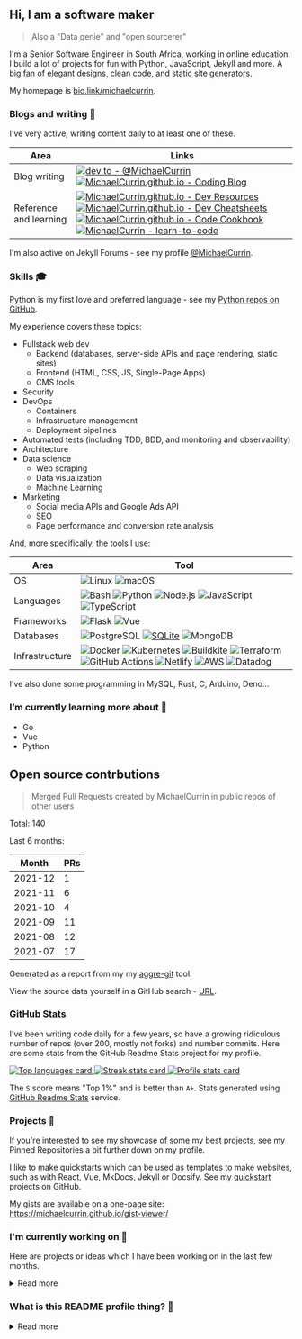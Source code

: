 ## Hi, I am a software maker
> Also a "Data genie" and "open sourcerer"

I'm a Senior Software Engineer in South Africa, working in online education. I build a lot of projects for fun with Python, JavaScript, Jekyll and more. A big fan of elegant designs, clean code, and static site generators.

My homepage is [bio.link/michaelcurrin](https://bio.link/michaelcurrin).


### Blogs and writing 📜 

I've very active, writing content daily to at least one of these.

Area | Links
---  | ---
Blog writing | [![dev.to - @MichaelCurrin](https://img.shields.io/static/v1?label=dev.to&message=%40MichaelCurrin&color=2bbc8a&logo=dev.to&logoColor=white)](https://dev.to/michaelcurrin) [![MichaelCurrin.github.io - Coding Blog](https://img.shields.io/badge/MichaelCurrin.github.io-Coding_Blog-2bbc8a)](https://michaelcurrin.github.io/coding-blog/)
Reference and learning | [![MichaelCurrin.github.io - Dev Resources](https://img.shields.io/badge/MichaelCurrin.github.io-Dev_Resources-2bbc8a)](https://michaelcurrin.github.io/dev-resources/) [![MichaelCurrin.github.io - Dev Cheatsheets](https://img.shields.io/badge/MichaelCurrin.github.io-Dev_Cheatsheets-2bbc8a)](https://michaelcurrin.github.io/dev-cheatsheets/) [![MichaelCurrin.github.io - Code Cookbook](https://img.shields.io/badge/MichaelCurrin.github.io-Code_Cookbook-2bbc8a)](https://michaelcurrin.github.io/code-cookbook/) [![MichaelCurrin - learn-to-code](https://img.shields.io/static/v1?label=MichaelCurrin&message=learn-to-code&color=2bbc8a&logo=github)](https://github.com/MichaelCurrin/learn-to-code)

I'm also active on Jekyll Forums - see my profile [@MichaelCurrin](https://talk.jekyllrb.com/u/MichaelCurrin/summary).


### Skills 🎓

Python is my first love and preferred language - see my [Python repos on GitHub](https://github.com/MichaelCurrin?tab=repositories&q=&type=&language=python). 

My experience covers these topics:

- Fullstack web dev
    - Backend (databases, server-side APIs and page rendering, static sites)
    - Frontend (HTML, CSS, JS, Single-Page Apps)
    - CMS tools
- Security
- DevOps
    - Containers
    - Infrastructure management 
    - Deployment pipelines
- Automated tests (including TDD, BDD, and monitoring and observability)
- Architecture 
- Data science
    - Web scraping
    - Data visualization 
    - Machine Learning 
- Marketing
    - Social media APIs and Google Ads API
    - SEO
    - Page performance and conversion rate analysis

And, more specifically, the tools I use:

| Area           | Tool            |
|---             | ---             |
|OS              | ![Linux](https://img.shields.io/badge/OS-Linux-2bbc8a?logo=linux&logoColor=white) ![macOS](https://img.shields.io/badge/OS-macOS-2bbc8a?logo=apple&logoColor=white) |
| Languages      | ![Bash](https://img.shields.io/badge/Code-Bash-2bbc8a?logo=gnu-bash&logoColor=white) ![Python](https://img.shields.io/badge/Code-Python-2bbc8a?logo=python&logoColor=white) ![Node.js](https://img.shields.io/badge/Code-Node.js-2bbc8a?logo=node.js&logoColor=white) ![JavaScript](https://img.shields.io/badge/Code-JavaScript-2bbc8a?logo=javascript&logoColor=white) ![TypeScript](https://img.shields.io/badge/Code-TypeScript-2bbc8a?logo=typescript&logoColor=white) |
| Frameworks     | ![Flask](https://img.shields.io/badge/Code-Flask-2bbc8a?logo=flask&logoColor=white) ![Vue](https://img.shields.io/badge/Code-Vue-2bbc8a?logo=vue.js&logoColor=white) |
| Databases      | ![PostgreSQL](https://img.shields.io/badge/DB-PostgreSQL-2bbc8a?logo=postgresql&logoColor=white) [![SQLite](https://img.shields.io/badge/DB-SQLite-2bbc8a?logo=sqlite&logoColor=white)](https://www.sqlite.org/index.html) ![MongoDB](https://img.shields.io/badge/DB-MongoDB-2bbc8a?logo=mongodb&logoColor=white) |
| Infrastructure | ![Docker](https://img.shields.io/badge/Containers-Docker-2bbc8a?logo=docker&logoColor=white) ![Kubernetes](https://img.shields.io/badge/Containers-Kubernetes-2bbc8a?logo=kubernetes&logoColor=white) ![Buildkite](https://img.shields.io/badge/CICD-Buildkite-2bbc8a?logo=buildkite&logoColor=white) ![Terraform](https://img.shields.io/badge/Infra-Terraform-2bbc8a?logo=terraform&logoColor=white) ![GitHub Actions](https://img.shields.io/badge/CICD-GitHub_Actions-2bbc8a?logo=github-actions&logoColor=white) ![Netlify](https://img.shields.io/badge/CICD-Netlify-2bbc8a?logo=netlify&logoColor=white) ![AWS](https://img.shields.io/badge/Tools-AWS-2bbc8a?logo=amazon-aws&logoColor=white) ![Datadog](https://img.shields.io/badge/Monitoring-Datadog-2bbc8a?logo=datadog&logoColor=white) |

I've also done some programming in MySQL, Rust, C, Arduino, Deno...


### I’m currently learning more about 🌱

- Go
- Vue
- Python


## Open source contrbutions

> Merged Pull Requests created by MichaelCurrin in public repos of other users

Total: 140

Last 6 months:

Month   | PRs
---     | ---
2021-12 |   1
2021-11 |   6
2021-10 |   4
2021-09 |  11
2021-08 |  12
2021-07 |  17

Generated as a report from my my [aggre-git](https://github.com/MichaelCurrin/aggre-git) tool.

View the source data yourself in a GitHub search - [URL](https://github.com/pulls?q=is%3Apr+is%3Amerged+is%3Apublic+author%3AMichaelCurrin+-user%3AMichaelCurrin+sort%3Acreated-desc+).

### GitHub Stats

I've been writing code daily for a few years, so have a growing ridiculous number of repos (over 200, mostly not forks) and number commits. Here are some stats from the GitHub Readme Stats project for my profile.

<a href="https://github.com/MichaelCurrin" alt="Go to GitHub profile">
    <img src="https://github-readme-stats.vercel.app/api/top-langs/?username=MichaelCurrin&title_color=ffffff&text_color=c9cacc&icon_color=2bbc8a&bg_color=1d1f21"
        alt="Top languages card" />
    <img src="https://github-readme-streak-stats.herokuapp.com/?user=michaelcurrin" alt="Streak stats card" />
    <img src="https://github-readme-stats.vercel.app/api?username=MichaelCurrin&show_icons=true&title_color=ffffff&text_color=c9cacc&icon_color=2bbc8a&bg_color=1d1f21" 
        alt="Profile stats card" />
</a>

The `S` score means "Top 1%" and is better than `A+`. Stats generated using [GitHub Readme Stats](https://github.com/anuraghazra/github-readme-stats) service.


### Projects 💼

If you're interested to see my showcase of some my best projects, see my Pinned Repositories a bit further down on my profile.

I like to make quickstarts which can be used as templates to make websites, such as with React, Vue, MkDocs, Jekyll or Docsify. See my [quickstart](https://github.com/MichaelCurrin?tab=repositories&q=quickstart&type=&language=) projects on GitHub.

My gists are available on a one-page site: https://michaelcurrin.github.io/gist-viewer/

### I'm currently working on 🔭 

Here are projects or ideas which I have been working on in the last few months.

<details>
<summary>Read more</summary>

- Always writing and improving on [Dev Cheatsheets](https://github.com/MichaelCurrin/dev-cheatsheets/) and [Code Cookbook](https://github.com/MichaelCurrin/code-cookbook)
- Writing more and better blog posts
- Improving my [Badge generator](https://github.com/MichaelCurrin/badge-generator) project.
- Icons
     - How can I use this in my website projects? As external source but also I can download the icons I care about as a central reference https://simpleicons.org/ Add it to my cheatsheats - including color for eahc
     - Compare with GH Topic icons which are more detailed. [repo](https://github.com/github/explore/tree/master/topics)
     - Maybe make a generator which can generate both.
- Better Jekyll sites and designing websites
- Make a [Self-updating README](https://simonwillison.net/2020/Jul/10/self-updating-profile-readme/) - based on [github.com/simonw/simonw](https://github.com/simonw/simonw)
- How can I use GitHub projects to manage my projects at a high-level or just bookmark repos and gists there? Rather than maintaining a list.

</details>


### What is this README profile thing? 🤔

<details>
<summary>Read more</summary>
     
This page you are reading is a profile readme. Around July 2020, GitHub made this a public feature.

To make one, create a repo named after your username (matching case exactly) and create a `README.md` file in it. Then go to your GitHub profile and you'll see your README appear there ✨.

- [MichaelCurrin/MichaelCurrin](https://github.com/MichaelCurrin/MichaelCurrin/) repo where this README lives
- GitHub topic: [profile-readme](https://github.com/topics/profile-readme)
- Tutorial: [How To Create A GitHub Profile README](https://www.aboutmonica.com/blog/how-to-create-a-github-profile-readme)

</details>
